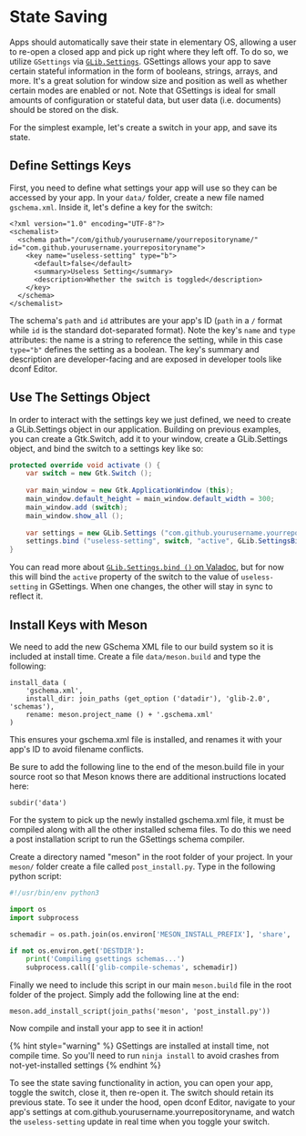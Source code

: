# State Saving

Apps should automatically save their state in elementary OS, allowing a user to re-open a closed app and pick up right where they left off. To do so, we utilize `GSettings` via [`GLib.Settings`](https://valadoc.org/gio-2.0/GLib.Settings.html). GSettings allows your app to save certain stateful information in the form of booleans, strings, arrays, and more. It's a great solution for window size and position as well as whether certain modes are enabled or not. Note that GSettings is ideal for small amounts of configuration or stateful data, but user data \(i.e. documents\) should be stored on the disk.

For the simplest example, let's create a switch in your app, and save its state.

## Define Settings Keys

First, you need to define what settings your app will use so they can be accessed by your app. In your `data/` folder, create a new file named `gschema.xml`. Inside it, let's define a key for the switch:

```markup
<?xml version="1.0" encoding="UTF-8"?>
<schemalist>
  <schema path="/com/github/yourusername/yourrepositoryname/" id="com.github.yourusername.yourrepositoryname">
    <key name="useless-setting" type="b">
      <default>false</default>
      <summary>Useless Setting</summary>
      <description>Whether the switch is toggled</description>
    </key>
  </schema>
</schemalist>
```

The schema's `path` and `id` attributes are your app's ID \(`path` in a `/` format while `id` is the standard dot-separated format\). Note the key's `name` and `type` attributes: the name is a string to reference the setting, while in this case `type="b"` defines the setting as a boolean. The key's summary and description are developer-facing and are exposed in developer tools like dconf Editor.

## Use The Settings Object

In order to interact with the settings key we just defined, we need to create a GLib.Settings object in our application. Building on previous examples, you can create a Gtk.Switch, add it to your window, create a GLib.Settings object, and bind the switch to a settings key like so:

```csharp
protected override void activate () {
    var switch = new Gtk.Switch ();
    
    var main_window = new Gtk.ApplicationWindow (this);
    main_window.default_height = main_window.default_width = 300;
    main_window.add (switch);
    main_window.show_all ();
    
    var settings = new GLib.Settings ("com.github.yourusername.yourrepositoryname");
    settings.bind ("useless-setting", switch, "active", GLib.SettingsBindFlags.DEFAULT);
}
```

You can read more about [`GLib.Settings.bind ()` on Valadoc](https://valadoc.org/gio-2.0/GLib.Settings.bind.html), but for now this will bind the `active` property of the switch to the value of `useless-setting` in GSettings. When one changes, the other will stay in sync to reflect it.

## Install Keys with Meson

We need to add the new GSchema XML file to our build system so it is included at install time. Create a file `data/meson.build` and type the following:

```text
install_data (
    'gschema.xml',
    install_dir: join_paths (get_option ('datadir'), 'glib-2.0', 'schemas'),
    rename: meson.project_name () + '.gschema.xml'
)
```

This ensures your gschema.xml file is installed, and renames it with your app's ID to avoid filename conflicts.

Be sure to add the following line to the end of the meson.build file in your source root so that Meson knows there are additional instructions located here:

```text
subdir('data')
```
For the system to pick up the newly installed gschema.xml file, it must be compiled along with all the other installed schema files. To do this we need a post installation script to run the GSettings schema compiler.

Create a directory named "meson" in the root folder of your project. In your `meson/` folder create a file called `post_install.py`. Type in the following python script:

```python
#!/usr/bin/env python3

import os
import subprocess

schemadir = os.path.join(os.environ['MESON_INSTALL_PREFIX'], 'share', 'glib-2.0', 'schemas')

if not os.environ.get('DESTDIR'):
    print('Compiling gsettings schemas...')
    subprocess.call(['glib-compile-schemas', schemadir])
```

Finally we need to include this script in our main `meson.build` file in the root folder of the project. Simply add the following line at the end:

```text
meson.add_install_script(join_paths('meson', 'post_install.py'))
```

Now compile and install your app to see it in action!

{% hint style="warning" %}
 GSettings are installed at install time, not compile time. So you'll need to run `ninja install` to avoid crashes from not-yet-installed settings
{% endhint %}

To see the state saving functionality in action, you can open your app, toggle the switch, close it, then re-open it. The switch should retain its previous state. To see it under the hood, open dconf Editor, navigate to your app's settings at com.github.yourusername.yourrepositoryname, and watch the `useless-setting` update in real time when you toggle your switch.

